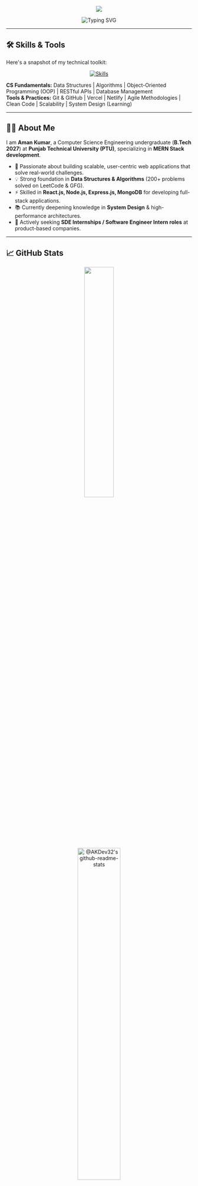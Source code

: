 <p align="center">
  <img src="https://capsule-render.vercel.app/api?type=waving&color=0:00b3ff,100:2af598&height=120&section=header&text=Hi!%20I'm%20Aman%20Kumar&fontSize=42&animation=fadeIn" />
</p>


<p align="center">
  <img src="https://readme-typing-svg.demolab.com?font=Fira+Code&pause=1000&color=00b3ff&center=true&vCenter=true&width=435&lines=Software+Development+Engineer+Intern;Full+Stack+MERN+Developer;DSA+Enthusiast" alt="Typing SVG" />
</p>

---

## 🛠 Skills & Tools

Here's a snapshot of my technical toolkit:

<p align="center">
  <a href="https://skillicons.dev">
    <img src="https://skillicons.dev/icons?i=js,html,css,react,nodejs,express,mongodb,git,linux,postman,vscode" alt="Skills" />
  </a>
</p>

**CS Fundamentals:** Data Structures | Algorithms | Object-Oriented Programming (OOP) | RESTful APIs | Database Management  
**Tools & Practices:** Git & GitHub | Vercel | Netlify | Agile Methodologies | Clean Code | Scalability | System Design (Learning)

---

## 👨‍💻 About Me

I am **Aman Kumar**, a Computer Science Engineering undergraduate (**B.Tech 2027**) at **Punjab Technical University (PTU)**, specializing in **MERN Stack development**.  

- 🚀 Passionate about building scalable, user-centric web applications that solve real-world challenges.  
- 💡 Strong foundation in **Data Structures & Algorithms** (200+ problems solved on LeetCode & GFG).  
- ⚡ Skilled in **React.js, Node.js, Express.js, MongoDB** for developing full-stack applications.  
- 📚 Currently deepening knowledge in **System Design** & high-performance architectures.  
- 🎯 Actively seeking **SDE Internships / Software Engineer Intern roles** at product-based companies.  

---

## 📈 GitHub Stats

<p align="center">
  <img src="https://github-readme-stats.vercel.app/api/top-langs/?username=AKDev32&theme=gotham&layout=compact" width="40%"/> 
</p>


<p align="center">
  <a href="https://github.com/AKDev32?tab=repositories">
    <img src="https://github-readme-stats-one-bice.vercel.app/api?username=AKDev32&theme=gotham&show_icons=true&count_private=true&hide_border=false&role=OWNER,ORGANIZATION_MEMBER,COLLABORATOR" width="48%" alt="@AKDev32's github-readme-stats"/>
  </a>
  <a href="https://github.com/AKDev32?tab=stars">

    <img src="https://github-readme-streak-stats.herokuapp.com?user=AKDev32&theme=gotham&hide_border=false&date_format=M%20j%5B%2C%20Y%5D" width="48%" alt="@AKDev32's github-readme-streak-stats"/>
  </a>
</p>



---

## 🔗 Let's Connect!

💬 Always open to collaboration, discussions, or brainstorming new ideas.  

<p align="center">
  <a href="https://linkedin.com/in/aman32" target="_blank">
    <img src="https://img.shields.io/badge/LinkedIn-0A66C2?style=for-the-badge&logo=linkedin&logoColor=white" alt="LinkedIn" />
  </a>
  <a href="https://leetcode.com/Aman_LeetMind" target="_blank">
    <img src="https://img.shields.io/badge/LeetCode-FFA116?style=for-the-badge&logo=leetcode&logoColor=black" alt="LeetCode" />
  </a>
  <a href="mailto:amanku6936@gmail.com" target="_blank">
    <img src="https://img.shields.io/badge/Gmail-EA4335?style=for-the-badge&logo=gmail&logoColor=white" alt="Gmail" />
  </a>
</p>

---

<p align="center">
  <img src="https://capsule-render.vercel.app/api?type=waving&color=0:00b3ff,100:2af598&height=100&section=footer" />
</p>
